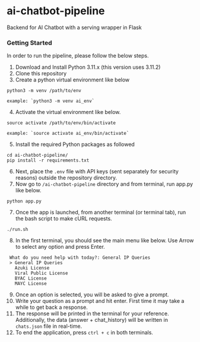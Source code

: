 # ai-chatbot-pipeline
Backend for AI Chatbot with a serving wrapper in Flask

### Getting Started

In order to run the pipeline, please follow the below steps.

1. Download and Install Python 3.11.x (this version uses 3.11.2)
2. Clone this repository
3. Create a python virtual environment like below
```commandline
python3 -m venv /path/to/env

example: `python3 -m venv ai_env`
```
4. Activate the virtual environment like below.
```commandline
source activate /path/to/env/bin/activate

example: `source activate ai_env/bin/activate`
```
5. Install the required Python packages as followed
```commandline
cd ai-chatbot-pipeline/
pip install -r requirements.txt
```
6. Next, place the `.env` file with API keys (sent separately for security reasons) outside the repository directory.
7. Now go to `/ai-chatbot-pipeline` directory and from terminal, run app.py like below.
```commandline
python app.py
```
7. Once the app is launched, from another terminal (or terminal tab), run the bash script to make cURL requests.
```commandline
./run.sh
```
8. In the first terminal, you should see the main menu like below. Use Arrow to select any option and press Enter.
```commandline
 What do you need help with today?: General IP Queries
 > General IP Queries
   Azuki License
   Viral Public License
   BYAC License
   MAYC License

```
9. Once an option is selected, you will be asked to give a prompt. 
10. Write your question as a prompt and hit enter. First time it may take a while to get back a response.
11. The response will be printed in the terminal for your reference. Additionally, the data (answer + chat_history) will be written in `chats.json` file in real-time.
12. To end the application, press `ctrl + c` in both terminals. 
